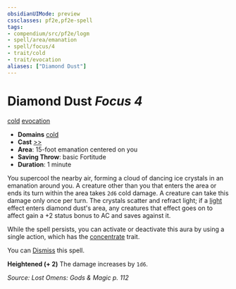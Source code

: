 ```yaml
---
obsidianUIMode: preview
cssclasses: pf2e,pf2e-spell
tags:
- compendium/src/pf2e/logm
- spell/area/emanation
- spell/focus/4
- trait/cold
- trait/evocation
aliases: ["Diamond Dust"]
---
```

# Diamond Dust *Focus 4*   
[cold](rules/traits/cold.md "Cold Energy & Element Trait")  [evocation](rules/traits/evocation.md "Evocation School Trait")  

- **Domains** [cold](compendium/setting/domains.md#Cold)
- **Cast** [>>](rules/core-rulebook/chapter-9-playing-the-game.md#Actions "Two-Action") 
- **Area**: 15-foot emanation centered on you
- **Saving Throw**:  basic Fortitude
- **Duration**: 1 minute

You supercool the nearby air, forming a cloud of dancing ice crystals in an emanation around you. A creature other than you that enters the area or ends its turn within the area takes `2d6` cold damage. A creature can take this damage only once per turn. The crystals scatter and refract light; if a [light](rules/traits/light.md "Light Effect Trait") effect enters diamond dust's area, any creatures that effect goes on to affect gain a +2 status bonus to AC and saves against it.

While the spell persists, you can activate or deactivate this aura by using a single action, which has the [concentrate](rules/traits/concentrate.md "Concentrate Action & Ability Trait") trait.

You can [Dismiss](rules/actions/dismiss.md) this spell.

**Heightened (+ 2)** The damage increases by `1d6`.

*Source: Lost Omens: Gods & Magic p. 112*